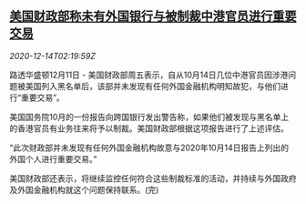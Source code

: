 <!--1607912594000-->
[美国财政部称未有外国银行与被制裁中港官员进行重要交易](https://cn.reuters.com/article/usa-sanctions-chinese-officials-1211-fri-idCNKBS28O06H)
------

<div><i>2020-12-14T02:19:59Z</i></div><p>路透华盛顿12月11日 - 美国财政部周五表示，自从10月14日几位中港官员因涉港问题被美国列入黑名单后，该部并未发现有任何外国金融机构明知故犯，与他们进行“重要交易”。</p><p>美国国务院10月的一份报告向跨国银行发出警告称，如果他们被发现与黑名单上的香港官员有业务往来将予以制裁。美国财政部根据这项报告进行了上述评估。</p><p>“此次财政部并未发现有任何外国金融机构故意与2020年10月14日报告上列出的外国个人进行重要交易。”</p><p>美国财政部还表示，将继续监控任何符合这些制裁标准的活动，并持续与外国政府及外国金融机构就这个问题保持联系。(完)</p>

